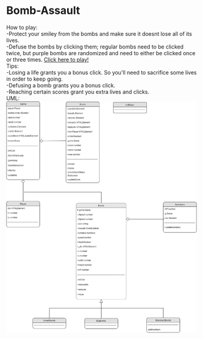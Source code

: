 ﻿# Bomb-Assault
 How to play:<br>
 -Protect your smiley from the bombs and make sure it doesnt lose all of its lives.<br>
 -Defuse the bombs by clicking them; regular bombs need to be clicked twice, but purple bombs are randomized and need to either be clicked once or three times.
 <a href="https://gjeeh.github.io/Bomb-Assault">Click here to play!</a><br>
 Tips:<br>
 -Losing a life grants you a bonus click. So you'll need to sacrifice some lives in order to keep going.<br>
 -Defusing a bomb grants you a bonus click.<br>
 -Reaching certain scores grant you extra lives and clicks.<br>
UML:<br>
<img src="/docs/images/UML.png">
